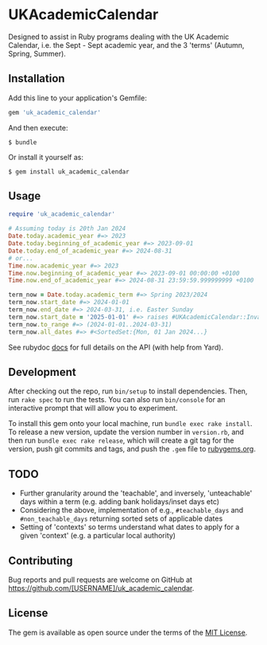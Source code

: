 # UKAcademicCalendar

Designed to assist in Ruby programs dealing with the UK Academic Calendar, i.e. the Sept - Sept academic year, and the 3 'terms' (Autumn, Spring, Summer).

## Installation

Add this line to your application's Gemfile:

```ruby
gem 'uk_academic_calendar'
```

And then execute:

    $ bundle

Or install it yourself as:

    $ gem install uk_academic_calendar

## Usage

```ruby
require 'uk_academic_calendar'

# Assuming today is 20th Jan 2024
Date.today.academic_year #=> 2023
Date.today.beginning_of_academic_year #=> 2023-09-01
Date.today.end_of_academic_year #=> 2024-08-31
# or...
Time.now.academic_year #=> 2023
Time.now.beginning_of_academic_year #=> 2023-09-01 00:00:00 +0100
Time.now.end_of_academic_year #=> 2024-08-31 23:59:59.999999999 +0100

term_now = Date.today.academic_term #=> Spring 2023/2024
term_now.start_date #=> 2024-01-01
term_now.end_date #=> 2024-03-31, i.e. Easter Sunday
term_now.start_date = '2025-01-01' #=> raises #UKAcademicCalendar::InvalidTermStart error
term_now.to_range #=> (2024-01-01..2024-03-31)
term_now.all_dates #=> #<SortedSet:{Mon, 01 Jan 2024...}
```

See rubydoc [docs](https://www.rubydoc.info/github/m-smiff/uk_academic_calendar/main) for full details on the API (with help from Yard).

## Development

After checking out the repo, run `bin/setup` to install dependencies. Then, run `rake spec` to run the tests. You can also run `bin/console` for an interactive prompt that will allow you to experiment.

To install this gem onto your local machine, run `bundle exec rake install`. To release a new version, update the version number in `version.rb`, and then run `bundle exec rake release`, which will create a git tag for the version, push git commits and tags, and push the `.gem` file to [rubygems.org](https://rubygems.org).

## TODO

- Further granularity around the 'teachable', and inversely, 'unteachable' days within a term (e.g. adding bank holidays/inset days etc)
- Considering the above, implementation of e.g., `#teachable_days` and `#non_teachable_days` returning sorted sets of applicable dates
- Setting of 'contexts' so terms understand what dates to apply for a given 'context' (e.g. a particular local authority)

## Contributing

Bug reports and pull requests are welcome on GitHub at https://github.com/[USERNAME]/uk_academic_calendar.

## License

The gem is available as open source under the terms of the [MIT License](https://opensource.org/licenses/MIT).
